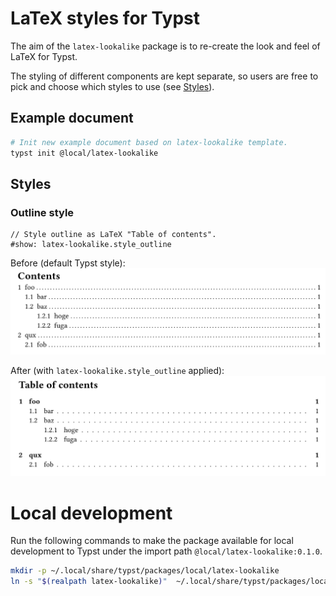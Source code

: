 # LaTeX styles for Typst

The aim of the `latex-lookalike` package is to re-create the look and feel of LaTeX for Typst.

The styling of different components are kept separate, so users are free to pick and choose which styles to use (see [Styles](#Styles)).

## Example document

```bash
# Init new example document based on latex-lookalike template.
typst init @local/latex-lookalike
```

## Styles

### Outline style

```typst
// Style outline as LaTeX "Table of contents".
#show: latex-lookalike.style_outline
```

Before (default Typst style):
![before](inc/outline_before.png)

After (with `latex-lookalike.style_outline` applied):
![after](inc/outline_after.png)

# Local development

Run the following commands to make the package available for local development to Typst under the import path `@local/latex-lookalike:0.1.0`.
```bash
mkdir -p ~/.local/share/typst/packages/local/latex-lookalike
ln -s "$(realpath latex-lookalike)"  ~/.local/share/typst/packages/local/latex-lookalike/0.1.0
```
